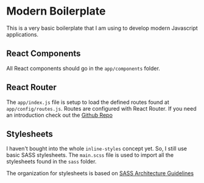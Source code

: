 # Modern Boilerplate

This is a very basic boilerplate that I am using to develop
modern Javascript applications.

## React Components

All React components should go in the `app/components` folder.

## React Router

The `app/index.js` file is setup to load the defined routes found
at `app/config/routes.js`. Routes are configured with React Router.
If you need an introduction check out the
[Github Repo](https://github.com/reactjs/react-router)

## Stylesheets

I haven't bought into the whole `inline-styles` concept yet. So, I still
use basic SASS stylesheets. The `main.scss` file is used to import all
the stylesheets found in the `sass` folder.

The organization for stylesheets is based on
[SASS Architecture Guidelines](http://sass-guidelin.es/#architecture)
